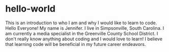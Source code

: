 # hello-world
This is an introduction to who I am and why I would like to learn to code.
Hello Everyone! My name is Jennifer. I live in Simpsonville, South Carolina. I am currently a media specialist in the Greenville County School District. I don't really know anything about coding and I would love to learn! I believe that learning code will be beneficial in my future career endeavors.
